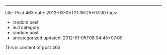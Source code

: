 ---
title: Post 463
date: 2012-03-05T21:36:25+07:00
tags:
  - random post
  - null
category:
  - random post
  - uncategorized
updated: 2012-01-05T08:04:45+07:00

This is content of post 463